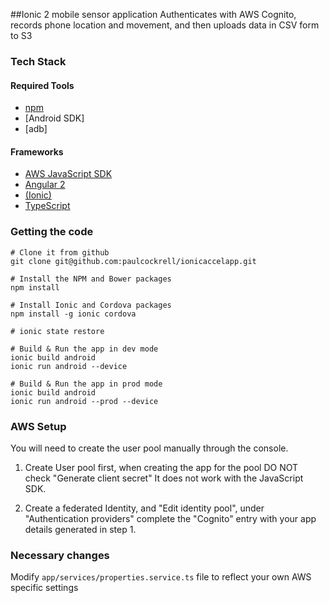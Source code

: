 ##Ionic 2 mobile sensor application
Authenticates with AWS Cognito, records phone location and movement, and then uploads data in CSV form to S3 

### Tech Stack
#### Required Tools
* [npm](https://www.npmjs.com/)
* [Android SDK]
* [adb]

#### Frameworks
* [AWS JavaScript SDK](http://docs.aws.amazon.com/AWSJavaScriptSDK/guide/browser-intro.html)
* [Angular 2](https://angular.io/docs/ts/latest/quickstart.html) 
* [(Ionic)](http://ionicframework.com/docs/v2/getting-started/installation/)
* [TypeScript](https://www.typescriptlang.org/docs/tutorial.html)

### Getting the code
```
# Clone it from github
git clone git@github.com:paulcockrell/ionicaccelapp.git
```
```
# Install the NPM and Bower packages
npm install
```

```
# Install Ionic and Cordova packages
npm install -g ionic cordova
```

```
# ionic state restore
```

```
# Build & Run the app in dev mode
ionic build android
ionic run android --device
```

```
# Build & Run the app in prod mode
ionic build android
ionic run android --prod --device
```

### AWS Setup
You will need to create the user pool manually through the console. 

1. Create User pool first, when creating the app for the pool DO NOT check "Generate client secret" It
does not work with the JavaScript SDK.

2. Create a federated Identity, and "Edit identity pool", under "Authentication providers" complete
the "Cognito" entry with your app details generated in step 1.

### Necessary changes
Modify ```app/services/properties.service.ts``` file to reflect your own AWS specific settings

